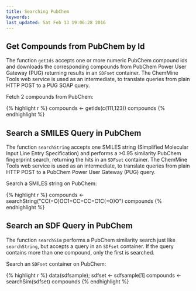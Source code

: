 ```yaml
---
title: Searching PubChem
keywords: 
last_updated: Sat Feb 13 19:06:28 2016
---
```


## Get Compounds from PubChem by Id

The function `getIds` accepts one or more numeric PubChem
compound ids and downloads the corresponding compounds from PubChem
Power User Gateway (PUG) returning results in an `SDFset`
container. The ChemMine Tools web service is used as an intermediate, to
translate queries from plain HTTP POST to a PUG SOAP query.  

Fetch 2 compounds from PubChem:



{% highlight r %}
 compounds <- getIds(c(111,123))
 compounds 
{% endhighlight %}


## Search a SMILES Query in PubChem

The function `searchString` accepts one SMILES string
(Simplified Molecular Input Line Entry Specification) and performs a
\>0.95 similarity PubChem fingerprint search, returning the hits in an
`SDFset` container. The ChemMine Tools web service is
used as an intermediate, to translate queries from plain HTTP POST to a
PubChem Power User Gateway (PUG) query.  

Search a SMILES string on PubChem:



{% highlight r %}
 compounds <- searchString("CC(=O)OC1=CC=CC=C1C(=O)O") compounds 
{% endhighlight %}


## Search an SDF Query in PubChem

The function `searchSim` performs a PubChem similarity
search just like `searchString`, but accepts a query in
an `SDFset` container. If the query contains more than
one compound, only the first is searched.  

Search an `SDFset` container on PubChem:



{% highlight r %}
 data(sdfsample); 
 sdfset <- sdfsample[1] 
 compounds <- searchSim(sdfset) 
 compounds 
{% endhighlight %}


